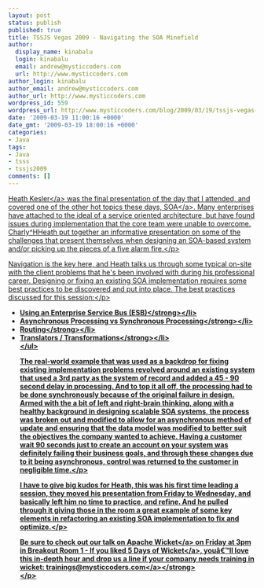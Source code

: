 ```yaml
---
layout: post
status: publish
published: true
title: TSSJS Vegas 2009 - Navigating the SOA Minefield
author:
  display_name: kinabalu
  login: kinabalu
  email: andrew@mysticcoders.com
  url: http://www.mysticcoders.com
author_login: kinabalu
author_email: andrew@mysticcoders.com
author_url: http://www.mysticcoders.com
wordpress_id: 559
wordpress_url: http://www.mysticcoders.com/blog/2009/03/19/tssjs-vegas-2009-navigating-the-soa-minefield/
date: '2009-03-19 11:00:16 +0000'
date_gmt: '2009-03-19 18:00:16 +0000'
categories:
- Java
tags:
- Java
- tsss
- tssjs2009
comments: []
---
```

<p><a href="http:&#47;&#47;javasymposium.techtarget.com&#47;html&#47;soa.html#HKeslerSOA" title="Heath Kesler - Navigating SOA Minefield" target="_blank">Heath Kesler<&#47;a> was the final presentation of the day that I attended, and covered one of the other hot topics these days, <a href="http:&#47;&#47;en.wikipedia.org&#47;wiki&#47;Service-oriented_architecture" title="Service-oriented architecture" target="_blank">SOA<&#47;a>. Many enterprises have attached to the ideal of a service oriented architecture, but have found issues during implementation that the core team were unable to overcome. Charly^HHeath put together an informative presentation on some of the challenges that present themselves when designing an SOA-based system and&#47;or picking up the pieces of a five alarm fire.<&#47;p></p>
<p>Navigation is the key here, and Heath talks us through some typical on-site with the client problems that he's been involved with during his professional career. Designing or fixing an existing SOA implementation requires some best practices to be discovered and put into place. The best practices discussed for this session:<&#47;p></p>
<ul>
<li><strong>Using an Enterprise Service Bus (ESB)<&#47;strong><&#47;li>
<li><strong>Asynchronous Processing vs Synchronous Processing<&#47;strong><&#47;li>
<li><strong>Routing<&#47;strong><&#47;li>
<li><strong>Translators &#47; Transformations<&#47;strong><&#47;li><br />
<&#47;ul></p>
<p>The real-world example that was used as a backdrop for fixing existing implementation problems revolved around an existing system that used a 3rd party as the system of record and added a 45 - 90 second delay in processing. And to top it all off, the processing had to be done synchronously because of the original failure in design. Armed with the a bit of left and right-brain thinking, along with a healthy background in designing scalable SOA systems, the process was broken out and modified to allow for an asynchronous method of update and ensuring that the data model was modified to better suit the objectives the company wanted to achieve. Having a customer wait 90 seconds just to create an account on your system was definitely failing their business goals, and through these changes due to it being asynchronous, control was returned to the customer in negligible time.<&#47;p></p>
<p>I have to give big kudos for Heath, this was his first time leading a session, they moved his presentation from Friday to Wednesday, and basically left him no time to practice, and refine. And he pulled through it giving those in the room a great example of some key elements in refactoring an existing SOA implementation to fix and optimize.<&#47;p></p>
<p><strong>Be sure to check out our talk on <a href="http:&#47;&#47;wicket.apache.org&#47;" title="Apache Wicket" target="_blank">Apache Wicket<&#47;a> on Friday at 3pm in Breakout Room 1 - If you liked <a href="http:&#47;&#47;www.mysticcoders.com&#47;blog&#47;2009&#47;03&#47;09&#47;5-days-of-wicket&#47;" title="5 Days of Wicket" target="_top">5 Days of Wicket<&#47;a>, you&acirc;&euro;&trade;ll love this in-depth hour and drop us a line if your company needs training in wicket: <a href="mailto:trainings@mysticcoders.com">trainings@mysticcoders.com<&#47;a><&#47;strong><br &#47;><&#47;p></p>
